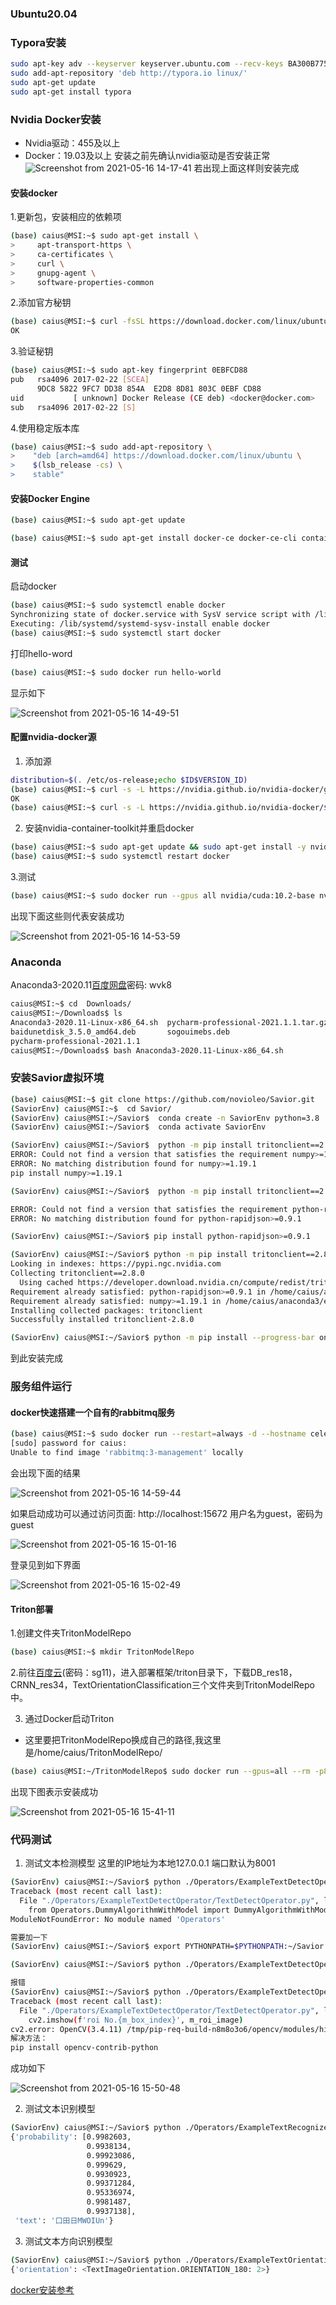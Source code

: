 ### Ubuntu20.04 

### Typora安装


~~~sh
sudo apt-key adv --keyserver keyserver.ubuntu.com --recv-keys BA300B7755AFCFAE
sudo add-apt-repository 'deb http://typora.io linux/'
sudo apt-get update
sudo apt-get install typora
~~~
### Nvidia Docker安装
* Nvidia驱动：455及以上
* Docker：19.03及以上
安装之前先确认nvidia驱动是否安装正常![Screenshot from 2021-05-16 14-17-41](https://github.com/Caius-Lu/Savior/raw/caius-branch/Docs/images/Screenshot%20from%202021-05-16%2014-17-41.png)
若出现上面这样则安装完成
#### 安装docker
1.更新包，安装相应的依赖项
~~~sh
(base) caius@MSI:~$ sudo apt-get install \
>     apt-transport-https \
>     ca-certificates \
>     curl \
>     gnupg-agent \
>     software-properties-common
~~~
2.添加官方秘钥
~~~sh
(base) caius@MSI:~$ curl -fsSL https://download.docker.com/linux/ubuntu/gpg | sudo apt-key add -
OK
~~~
3.验证秘钥
~~~sh
(base) caius@MSI:~$ sudo apt-key fingerprint 0EBFCD88
pub   rsa4096 2017-02-22 [SCEA]
      9DC8 5822 9FC7 DD38 854A  E2D8 8D81 803C 0EBF CD88
uid           [ unknown] Docker Release (CE deb) <docker@docker.com>
sub   rsa4096 2017-02-22 [S]

~~~
4.使用稳定版本库
~~~sh
(base) caius@MSI:~$ sudo add-apt-repository \
>    "deb [arch=amd64] https://download.docker.com/linux/ubuntu \
>    $(lsb_release -cs) \
>    stable"
~~~
#### 安装Docker Engine
~~~sh
(base) caius@MSI:~$ sudo apt-get update

(base) caius@MSI:~$ sudo apt-get install docker-ce docker-ce-cli containerd.i
~~~

#### 测试
启动docker
~~~sh
(base) caius@MSI:~$ sudo systemctl enable docker
Synchronizing state of docker.service with SysV service script with /lib/systemd/systemd-sysv-install.
Executing: /lib/systemd/systemd-sysv-install enable docker
(base) caius@MSI:~$ sudo systemctl start docker
~~~
打印hello-word
~~~sh
(base) caius@MSI:~$ sudo docker run hello-world
~~~
显示如下

![Screenshot from 2021-05-16 14-49-51](https://github.com/Caius-Lu/Savior/raw/caius-branch/Docs/images/Screenshot%20from%202021-05-16%2014-49-51.png)

#### 配置nvidia-docker源
1. 添加源
~~~sh
distribution=$(. /etc/os-release;echo $ID$VERSION_ID)
(base) caius@MSI:~$ curl -s -L https://nvidia.github.io/nvidia-docker/gpgkey | sudo apt-key add -
OK
(base) caius@MSI:~$ curl -s -L https://nvidia.github.io/nvidia-docker/$distribution/nvidia-docker.list | sudo tee /etc/apt/sources.list.d/nvidia-docker.list
~~~
2. 安装nvidia-container-toolkit并重启docker
~~~sh
(base) caius@MSI:~$ sudo apt-get update && sudo apt-get install -y nvidia-container-toolkit
(base) caius@MSI:~$ sudo systemctl restart docker

~~~
3.测试
~~~ sh
(base) caius@MSI:~$ sudo docker run --gpus all nvidia/cuda:10.2-base nvidia-smi
~~~
出现下面这些则代表安装成功

![Screenshot from 2021-05-16 14-53-59](https://github.com/Caius-Lu/Savior/raw/caius-branch/Docs/images/Screenshot%20from%202021-05-16%2014-53-59.png)



### Anaconda
Anaconda3-2020.11[百度网盘](https://pan.baidu.com/s/1btKtvHBXrpbYAnBWI2EU_w)密码: wvk8
~~~bash
caius@MSI:~$ cd  Downloads/
caius@MSI:~/Downloads$ ls
Anaconda3-2020.11-Linux-x86_64.sh  pycharm-professional-2021.1.1.tar.gz
baidunetdisk_3.5.0_amd64.deb       sogouimebs.deb
pycharm-professional-2021.1.1
caius@MSI:~/Downloads$ bash Anaconda3-2020.11-Linux-x86_64.sh 
~~~

### 安装Savior虚拟环境
~~~bash
(base) caius@MSI:~$ git clone https://github.com/novioleo/Savior.git
(SaviorEnv) caius@MSI:~$  cd Savior/
(SaviorEnv) caius@MSI:~/Savior$  conda create -n SaviorEnv python=3.8
(SaviorEnv) caius@MSI:~/Savior$  conda activate SaviorEnv

(SaviorEnv) caius@MSI:~/Savior$  python -m pip install tritonclient==2.8.0 -i https://pypi.ngc.nvidia.com --trusted-host pypi.ngc.nvidia.com
ERROR: Could not find a version that satisfies the requirement numpy>=1.19.1 (from tritonclient)
ERROR: No matching distribution found for numpy>=1.19.1
pip install numpy>=1.19.1

(SaviorEnv) caius@MSI:~/Savior$  python -m pip install tritonclient==2.8.0 -i https://pypi.ngc.nvidia.com --trusted-host pypi.ngc.nvidia.com

ERROR: Could not find a version that satisfies the requirement python-rapidjson>=0.9.1 (from tritonclient)
ERROR: No matching distribution found for python-rapidjson>=0.9.1

(SaviorEnv) caius@MSI:~/Savior$ pip install python-rapidjson>=0.9.1

(SaviorEnv) caius@MSI:~/Savior$ python -m pip install tritonclient==2.8.0 -i https://pypi.ngc.nvidia.com --trusted-host pypi.ngc.nvidia.com
Looking in indexes: https://pypi.ngc.nvidia.com
Collecting tritonclient==2.8.0
  Using cached https://developer.download.nvidia.cn/compute/redist/tritonclient/tritonclient-2.8.0-py3-none-manylinux1_x86_64.whl (8.4 MB)
Requirement already satisfied: python-rapidjson>=0.9.1 in /home/caius/anaconda3/envs/SaviorEnv/lib/python3.8/site-packages (from tritonclient==2.8.0) (1.0)
Requirement already satisfied: numpy>=1.19.1 in /home/caius/anaconda3/envs/SaviorEnv/lib/python3.8/site-packages (from tritonclient==2.8.0) (1.20.3)
Installing collected packages: tritonclient
Successfully installed tritonclient-2.8.0

(SaviorEnv) caius@MSI:~/Savior$ python -m pip install --progress-bar on -r requirements.txt -i https://mirrors.aliyun.com/pypi/simple --trusted-host mirrors.aliyun.com
~~~
到此安装完成

### 服务组件运行
#### docker快速搭建一个自有的rabbitmq服务
~~~sh
(base) caius@MSI:~$ sudo docker run --restart=always -d --hostname celery-broker --name celery-broker -p5672:5672 -p15672:15672 -e RABBITMQ_DEFAULT_USER=guest -e RABBITMQ_DEFAULT_PASS=guest rabbitmq:3-management
[sudo] password for caius: 
Unable to find image 'rabbitmq:3-management' locally
~~~
会出现下面的结果

![Screenshot from 2021-05-16 14-59-44](https://github.com/Caius-Lu/Savior/raw/caius-branch/Docs/images/Screenshot%20from%202021-05-16%2014-59-44.png)

如果启动成功可以通过访问页面: http://localhost:15672
用户名为guest，密码为guest

![Screenshot from 2021-05-16 15-01-16](https://github.com/Caius-Lu/Savior/raw/caius-branch/Docs/images/Screenshot%20from%202021-05-16%2015-01-16.png)

登录见到如下界面

![Screenshot from 2021-05-16 15-02-49](https://github.com/Caius-Lu/Savior/raw/caius-branch/Docs/images/Screenshot%20from%202021-05-16%2015-02-49.png)

#### Triton部署
1.创建文件夹TritonModelRepo
~~~sh
(base) caius@MSI:~$ mkdir TritonModelRepo
~~~
2.前往[百度云](https://pan.baidu.com/s/1DvSQMM76gGAltPLma6w1wQ)(密码：sg11)，进入部署框架/triton目录下，下载DB_res18，CRNN_res34，TextOrientationClassification三个文件夹到TritonModelRepo中。

3. 通过Docker启动Triton
* 这里要把TritonModelRepo换成自己的路径,我这里是/home/caius/TritonModelRepo/
~~~sh
(base) caius@MSI:~/TritonModelRepo$ sudo docker run --gpus=all --rm -p8000:8000 -p8001:8001 -v/home/caius/TritonModelRepo:/models --shm-size=1g --ulimit memlock=-1 --ulimit stack=67108864 nvcr.io/nvidia/tritonserver:21.03-py3 tritonserver --model-repository=/models
~~~
出现下图表示安装成功

![Screenshot from 2021-05-16 15-41-11](https://github.com/Caius-Lu/Savior/raw/caius-branch/Docs/images/Screenshot%20from%202021-05-16%2015-41-11.png)




### 代码测试
1. 测试文本检测模型
这里的IP地址为本地127.0.0.1 端口默认为8001
~~~sh
(SaviorEnv) caius@MSI:~/Savior$ python ./Operators/ExampleTextDetectOperator/TextDetectOperator.py -i ./TestImages/TextDetectImage.png -u 127.0.0.1 -p 8001
Traceback (most recent call last):
  File "./Operators/ExampleTextDetectOperator/TextDetectOperator.py", line 5, in <module>
    from Operators.DummyAlgorithmWithModel import DummyAlgorithmWithModel
ModuleNotFoundError: No module named 'Operators'

需要加一下
(SaviorEnv) caius@MSI:~/Savior$ export PYTHONPATH=$PYTHONPATH:~/Savior

(SaviorEnv) caius@MSI:~/Savior$ python ./Operators/ExampleTextDetectOperator/TextDetectOperator.py -i ./TestImages/TextDetectImage.png -u 127.0.0.1 -p 8001

报错
(SaviorEnv) caius@MSI:~/Savior$ python ./Operators/ExampleTextDetectOperator/TextDetectOperator.py -i ./TestImages/TextDetectImage.png -u 127.0.0.1 -p 8001
Traceback (most recent call last):
  File "./Operators/ExampleTextDetectOperator/TextDetectOperator.py", line 129, in <module>
    cv2.imshow(f'roi No.{m_box_index}', m_roi_image)
cv2.error: OpenCV(3.4.11) /tmp/pip-req-build-n8m8o3o6/opencv/modules/highgui/src/window.cpp:658: error: (-2:Unspecified error) The function is not implemented. Rebuild the library with Windows, GTK+ 2.x or Carbon support. If you are on Ubuntu or Debian, install libgtk2.0-dev and pkg-config, then re-run cmake or configure script in function 'cvShowImage'
解决方法：
pip install opencv-contrib-python

~~~

成功如下

![Screenshot from 2021-05-16 15-50-48](https://github.com/Caius-Lu/Savior/raw/caius-branch/Docs/images/Screenshot%20from%202021-05-16%2015-50-48.png)

2. 测试文本识别模型
~~~sh
(SaviorEnv) caius@MSI:~/Savior$ python ./Operators/ExampleTextRecognizeOperator/TextRecognizeOperator.py -i ./TestImages/ExtractedTextImage.png -u 127.0.0.1 -p 8001
{'probability': [0.9982603,
                 0.9938134,
                 0.99923086,
                 0.999629,
                 0.9930923,
                 0.99371284,
                 0.95336974,
                 0.9981487,
                 0.9937138],
 'text': '口田日MWOIUn'}

~~~
3. 测试文本方向识别模型
~~~sh
(SaviorEnv) caius@MSI:~/Savior$ python ./Operators/ExampleTextOrientationClassificationOperator/TextOrientationClassificationOperator.py -i ./TestImages/ExtractedFlippedTextImage.png -u 127.0.0.1 -p 8001
{'orientation': <TextImageOrientation.ORIENTATION_180: 2>}

~~~





[docker安装参考](https://blog.csdn.net/weixin_38369492/article/details/105809571?utm_medium=distribute.pc_relevant.none-task-blog-baidujs_title-1&spm=1001.2101.3001.4242)
